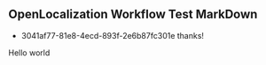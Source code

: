 ## OpenLocalization Workflow Test MarkDown
* 3041af77-81e8-4ecd-893f-2e6b87fc301e 
thanks!

Hello world